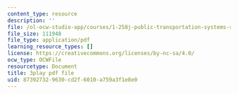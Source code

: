 ```yaml
---
content_type: resource
description: ''
file: /ol-ocw-studio-app/courses/1-258j-public-transportation-systems-spring-2017/873927329630cd2f6010a759a3f1e8e0_K2g0trGAfgo.pdf
file_size: 111948
file_type: application/pdf
learning_resource_types: []
license: https://creativecommons.org/licenses/by-nc-sa/4.0/
ocw_type: OCWFile
resourcetype: Document
title: 3play pdf file
uid: 87392732-9630-cd2f-6010-a759a3f1e8e0
---
```

